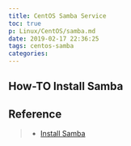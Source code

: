 ```yaml
---
title: CentOS Samba Service
toc: true
p: Linux/CentOS/samba.md
date: 2019-02-17 22:36:25
tags: centos-samba
categories:
---
```


## How-TO Install Samba



## Reference
> - [Install Samba](https://www.cnblogs.com/cq146637/p/7806550.html)
